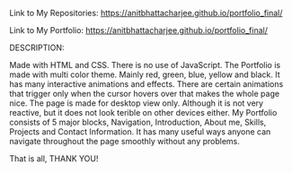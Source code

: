 Link to My Repositories: https://anitbhattacharjee.github.io/portfolio_final/


Link to My Portfolio: https://anitbhattacharjee.github.io/portfolio_final/

DESCRIPTION:

Made with HTML and CSS. There is no use of JavaScript. The Portfolio is made with multi color theme.
Mainly red, green, blue, yellow and black. It has many interactive animations and effects.
There are certain animations that trigger only when the cursor hovers over that makes the whole page nice.
The page is made for desktop view only. Although it is not very reactive, but it does not look terible on other devices either.
My Portfolio consists of 5 major blocks, Navigation, Introduction, About me, Skills, Projects and Contact Information.
It has many useful ways anyone can navigate throughout the page smoothly without any problems.

That is all, THANK YOU!
